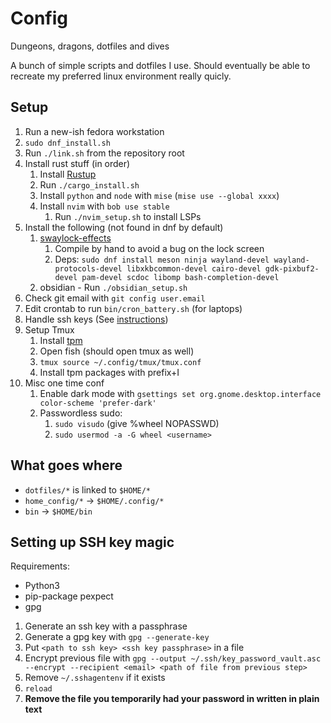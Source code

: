 # Config

Dungeons, dragons, dotfiles and dives

A bunch of simple scripts and dotfiles I use. Should eventually be able to recreate my preferred linux environment really quicly.

## Setup

1. Run a new-ish fedora workstation
2. `sudo dnf_install.sh`
3. Run `./link.sh` from the repository root
4. Install rust stuff (in order)
   1. Install [Rustup](https://rustup.rs/)
   2. Run `./cargo_install.sh`
   3. Install `python` and `node` with `mise` (`mise use --global xxxx`)
   4. Install `nvim` with `bob use stable`
      1. Run `./nvim_setup.sh` to install LSPs
5. Install the following (not found in dnf by default)
   1. [swaylock-effects](https://github.com/jirutka/swaylock-effects)
      1. Compile by hand to avoid a bug on the lock screen
      2. Deps: `sudo dnf install meson ninja wayland-devel wayland-protocols-devel libxkbcommon-devel cairo-devel gdk-pixbuf2-devel pam-devel scdoc libomp bash-completion-devel`
   2. obsidian - Run `./obsidian_setup.sh`
6. Check git email with `git config user.email`
7. Edit crontab to run `bin/cron_battery.sh` (for laptops)
8. Handle ssh keys (See [instructions](#setting-up-ssh-key-magic))
9. Setup Tmux
   1. Install [tpm](https://github.com/tmux-plugins/tpm)
   2. Open fish (should open tmux as well)
   3. `tmux source ~/.config/tmux/tmux.conf`
   4. Install tpm packages with prefix+I
10. Misc one time conf
    1. Enable dark mode with `gsettings set org.gnome.desktop.interface color-scheme 'prefer-dark'`
    2. Passwordless sudo:
       1. `sudo visudo` (give %wheel NOPASSWD)
       2. `sudo usermod -a -G wheel <username>`

## What goes where

- `dotfiles/*` is linked to `$HOME/*`
- `home_config/*` -> `$HOME/.config/*`
- `bin` -> `$HOME/bin`

## Setting up SSH key magic

Requirements:

- Python3
- pip-package pexpect
- gpg

1. Generate an ssh key with a passphrase
2. Generate a gpg key with `gpg --generate-key`
3. Put `<path to ssh key> <ssh key passphrase>` in a file
4. Encrypt previous file with `gpg --output ~/.ssh/key_password_vault.asc --encrypt --recipient <email> <path of file from previous step>`
5. Remove `~/.sshagentenv` if it exists
6. `reload`
7. **Remove the file you temporarily had your password in written in plain text**
